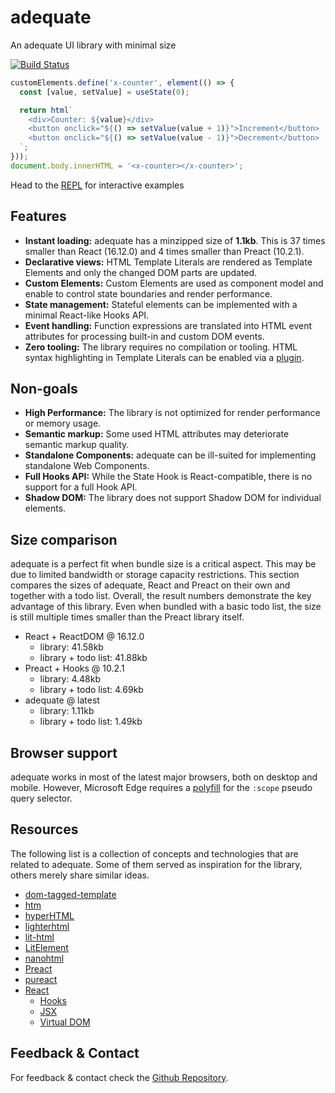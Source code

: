 # adequate

<p class="subtitle">An adequate UI library with minimal size</p>

<!-- bundlephobia badges -->

[![Build Status](https://travis-ci.org/alexlawrence/adequate.svg?branch=master)](https://travis-ci.org/alexlawrence/adequate)

```javascript
customElements.define('x-counter', element(() => {
  const [value, setValue] = useState(0);

  return html`
    <div>Counter: ${value}</div>
    <button onclick="${() => setValue(value + 1)}">Increment</button>
    <button onclick="${() => setValue(value - 1)}">Decrement</button>
  `;
}));
document.body.innerHTML = '<x-counter></x-counter>';
```

Head to the [REPL](https://adequatejs.org/repl.html) for interactive examples

## Features

- **Instant loading:** adequate has a minzipped size of **1.1kb**. This is 37 times smaller than React (16.12.0) and 4 times smaller than Preact (10.2.1).
- **Declarative views:** HTML Template Literals are rendered as Template Elements and only the changed DOM parts are updated.
- **Custom Elements:** Custom Elements are used as component model and enable to control state boundaries and render performance.
- **State management:** Stateful elements can be implemented with a minimal React-like Hooks API.
- **Event handling:** Function expressions are translated into HTML event attributes for processing built-in and custom DOM events.
- **Zero tooling:** The library requires no compilation or tooling. HTML syntax highlighting in Template Literals can be enabled via a [plugin](https://marketplace.visualstudio.com/items?itemName=bierner.lit-html).

## Non-goals

- **High Performance:** The library is not optimized for render performance or memory usage.
- **Semantic markup:** Some used HTML attributes may deteriorate semantic markup quality.
- **Standalone Components:** adequate can be ill-suited for implementing standalone Web Components.
- **Full Hooks API:** While the State Hook is React-compatible, there is no support for a full Hook API.
- **Shadow DOM:** The library does not support Shadow DOM for individual elements.

## Size comparison

adequate is a perfect fit when bundle size is a critical aspect. This may be due to limited bandwidth or storage capacity restrictions. This section compares the sizes of adequate, React and Preact on their own and together with a todo list. Overall, the result numbers demonstrate the key advantage of this library. Even when bundled with a basic todo list, the size is still multiple times smaller than the Preact library itself. 

<!-- size-comparison -->

- React + ReactDOM @ 16.12.0
  - library: 41.58kb
  - library + todo list: 41.88kb
- Preact + Hooks @ 10.2.1
  - library: 4.48kb
  - library + todo list: 4.69kb
- adequate @ latest
  - library: 1.11kb
  - library + todo list: 1.49kb

<!-- /size-comparison -->

<!--
## Performance test

tbd

-->

## Browser support

adequate works in most of the latest major browsers, both on desktop and mobile. However, Microsoft Edge requires a [polyfill](https://github.com/jonathantneal/element-qsa-scope) for the `:scope` pseudo query selector.

## Resources

The following list is a collection of concepts and technologies that are related to adequate.
Some of them served as inspiration for the library, others merely share similar ideas.

- [dom-tagged-template](https://github.com/caub/dom-tagged-template)
- [htm](https://github.com/developit/htm)
- [hyperHTML](https://viperhtml.js.org/)
- [lighterhtml](https://github.com/WebReflection/lighterhtml)
- [lit-html](https://lit-html.polymer-project.org/)
- [LitElement](https://lit-element.polymer-project.org/)
- [nanohtml](https://github.com/choojs/nanohtml)
- [Preact](https://preactjs.com/)
- [pureact](https://github.com/fbedussi/pureact)
- [React](https://reactjs.org/)
  - [Hooks](https://reactjs.org/docs/hooks-overview.html)
  - [JSX](https://reactjs.org/docs/introducing-jsx.html)
  - [Virtual DOM](https://reactjs.org/docs/faq-internals.html)

## Feedback & Contact

For feedback & contact check the [Github Repository](https://github.com/alexlawrence/adequate).